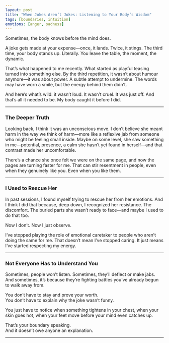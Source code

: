 ```yaml
---
layout: post
title: "When Jokes Aren’t Jokes: Listening to Your Body’s Wisdom"
tags: [boundaries, intuition]
emotions: [anger, sadness]
---
```


Sometimes, the body knows before the mind does.

A joke gets made at your expense—once, it lands. Twice, it stings. The third time, your body stands up. Literally. You leave the table, the moment, the dynamic.

That’s what happened to me recently. What started as playful teasing turned into something else. By the third repetition, it wasn’t about humour anymore—it was about power. A subtle attempt to undermine. The words may have worn a smile, but the energy behind them didn’t.

And here’s what’s wild: it wasn’t loud. It wasn’t cruel. It was just off. And that’s all it needed to be. My body caught it before I did.

---

### The Deeper Truth

Looking back, I think it was an unconscious move. I don’t believe she meant harm in the way we think of harm—more like a reflexive jab from someone who might be feeling small inside. Maybe on some level, she saw something in me—potential, presence, a calm she hasn’t yet found in herself—and that contrast made her uncomfortable.

There’s a chance she once felt we were on the same page, and now the pages are turning faster for me. That can stir resentment in people, even when they genuinely like you. Even when you like them.

---

### I Used to Rescue Her

In past sessions, I found myself trying to rescue her from her emotions. And I think I did that because, deep down, I recognized her resistance. The discomfort. The buried parts she wasn’t ready to face—and maybe I used to do that too.

Now I don’t. Now I just observe.

I’ve stopped playing the role of emotional caretaker to people who aren’t doing the same for me. That doesn’t mean I’ve stopped caring. It just means I’ve started respecting my energy.

---

### Not Everyone Has to Understand You

Sometimes, people won’t listen. Sometimes, they’ll deflect or make jabs. And sometimes, it’s because they’re fighting battles you’ve already begun to walk away from.

You don’t have to stay and prove your worth.  
You don’t have to explain why the joke wasn’t funny.

You just have to notice when something tightens in your chest, when your skin goes hot, when your feet move before your mind even catches up.

That’s your boundary speaking.  
And it doesn’t owe anyone an explanation.

---

